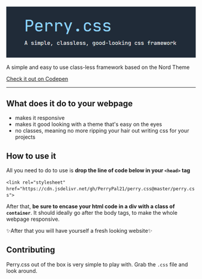 ![headerimg](https://github.com/PerryPal21/perry.css/blob/main/assets/header.png)

A simple and easy to use class-less framework based on the Nord Theme

[Check it out on Codepen](https://codepen.io/perrypal/pen/jOabdjX)

---
## What does it do to your webpage
- makes it responsive
- makes it good looking with a theme that's easy on the eyes
- no classes, meaning no more ripping your hair out writing css for your projects

## How to use it

All you need to do to use is **drop the line of code below in your `<head>` tag**

`<link rel="stylesheet" href="https://cdn.jsdelivr.net/gh/PerryPal21/perry.css@master/perry.css">`

After that, **be sure to encase your html code in a div with a class of `container`**. It should ideally go after the body tags, to make the whole webpage responsive.

✨After that you will have yourself a fresh looking website✨

## Contributing

Perry.css out of the box is very simple to play with. Grab the `.css` file and look around. 
